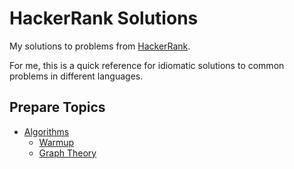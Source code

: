 # HackerRank Solutions

My solutions to problems from [HackerRank](https://www.hackerrank.com/).

For me, this is a quick reference for idiomatic solutions to common problems in different languages.

## Prepare Topics

- [Algorithms](Prepare/Algorithms)
  - [Warmup](Prepare/Algorithms/Warmup)
  - [Graph Theory](Prepare/Algorithms/Graph-Theory)